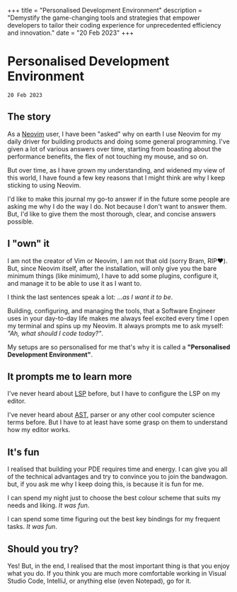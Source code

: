 +++
title = "Personalised Development Environment"
description = "Demystify the game-changing tools and strategies that empower developers to tailor their coding experience for unprecedented efficiency and innovation."
date = "20 Feb 2023"
+++

# Personalised Development Environment
`20 Feb 2023`

## The story

As a [Neovim](https://neovim.io) user, I have been "asked" why on earth I use Neovim for my daily driver for building products and doing some general programming. I've given a lot of various answers over time, starting from boasting about the performance benefits, the flex of not touching my mouse, and so on.

But over time, as I have grown my understanding, and widened my view of this world, I have found a few key reasons that I might think are why I keep sticking to using Neovim.

I'd like to make this journal my go-to answer if in the future some people are asking me why I do the way I do. Not because I don't want to answer them. But, I'd like to give them the most thorough, clear, and concise answers possible.

## I "own" it

I am not the creator of Vim or Neovim, I am not that old (sorry Bram, RIP❤️). But, since Neovim itself, after the installation, will only give you the bare minimum things (like minimum), I have to add some plugins, configure it, and manage it to be able to use it as I want to.

I think the last sentences speak a lot: ..._as I want it to be_.

Building, configuring, and managing the tools, that a Software Engineer uses in your day-to-day life makes me always feel excited every time I open my terminal and spins up my Neovim. It always prompts me to ask myself: _"Ah, what should I code today?"_.

My setups are so personalised for me that's why it is called a **"Personalised Development Environment"**.

## It prompts me to learn more

I've never heard about [LSP](https://en.wikipedia.org/wiki/Language_Server_Protocol) before, but I have to configure the LSP on my editor.

I've never heard about [AST](https://en.wikipedia.org/wiki/Abstract_syntax_tree), parser or any other cool computer science terms before. But I have to at least have some grasp on them to understand how my editor works.

## It's fun

I realised that building your PDE requires time and energy. I can give you all of the technical advantages and try to convince you to join the bandwagon. but, if you ask me why I keep doing this, is because it is fun for me.

I can spend my night just to choose the best colour scheme that suits my needs and liking. _It was fun_.

I can spend some time figuring out the best key bindings for my frequent tasks. _It was fun_.

## Should you try?

Yes! But, in the end, I realised that the most important thing is that you enjoy what you do. If you think you are much more comfortable working in Visual Studio Code, IntelliJ, or anything else (even Notepad), go for it.
